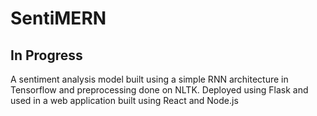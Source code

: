 # SentiMERN 
## In Progress

A sentiment analysis model built using a simple RNN architecture in Tensorflow and preprocessing done on NLTK. 
Deployed using Flask and used in a web application built using React and Node.js
